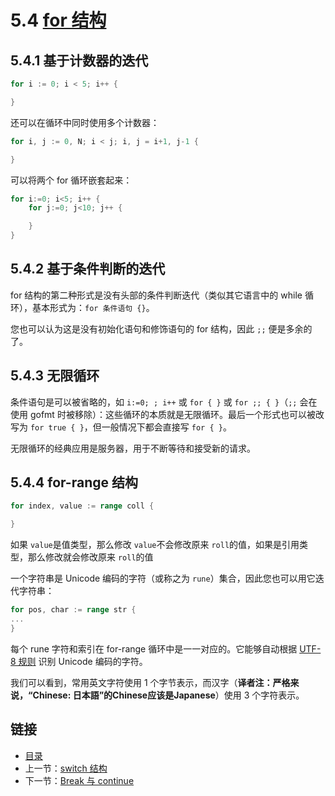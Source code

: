 # 5.4 [for 结构](https://github.com/Unknwon/the-way-to-go_ZH_CN/blob/master/eBook/05.4.md)

## 5.4.1 基于计数器的迭代

```go
for i := 0; i < 5; i++ {

}
```

还可以在循环中同时使用多个计数器：
```go
for i, j := 0, N; i < j; i, j = i+1, j-1 {

}
```

可以将两个 for 循环嵌套起来：
```go
for i:=0; i<5; i++ {
	for j:=0; j<10; j++ {

	}
}
```

## 5.4.2 基于条件判断的迭代

for 结构的第二种形式是没有头部的条件判断迭代（类似其它语言中的 while 循环），基本形式为：`for 条件语句 {}`。

您也可以认为这是没有初始化语句和修饰语句的 for 结构，因此 `;;` 便是多余的了。

## 5.4.3 无限循环

条件语句是可以被省略的，如 `i:=0; ; i++` 或 `for { }` 或 `for ;; { }`（`;;` 会在使用 gofmt 时被移除）：这些循环的本质就是无限循环。最后一个形式也可以被改写为 `for true { }`，但一般情况下都会直接写 `for { }`。

无限循环的经典应用是服务器，用于不断等待和接受新的请求。

## 5.4.4 for-range 结构

```go
for index, value := range coll {

}
```

如果 `value`是值类型，那么修改 `value`不会修改原来 `roll`的值，如果是引用类型，那么修改就会修改原来 `roll`的值

一个字符串是 Unicode 编码的字符（或称之为 `rune`）集合，因此您也可以用它迭代字符串：

```go
for pos, char := range str {
...
}
```

每个 rune 字符和索引在 for-range 循环中是一一对应的。它能够自动根据 [UTF-8 规则](http://www.ruanyifeng.com/blog/2007/10/ascii_unicode_and_utf-8.html) 识别 Unicode 编码的字符。

我们可以看到，常用英文字符使用 1 个字节表示，而汉字（**译者注：严格来说，“Chinese: 日本語”的Chinese应该是Japanese**）使用 3 个字符表示。

## 链接

- [目录](directory.md)
- 上一节：[switch 结构](05.3.md)
- 下一节：[Break 与 continue](05.5.md)